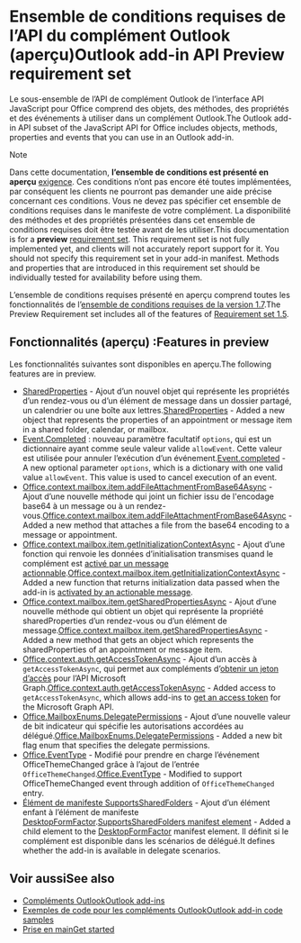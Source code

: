 # <a name="outlook-add-in-api-preview-requirement-set"></a><span data-ttu-id="28361-101">Ensemble de conditions requises de l’API du complément Outlook (aperçu)</span><span class="sxs-lookup"><span data-stu-id="28361-101">Outlook add-in API Preview requirement set</span></span>

<span data-ttu-id="28361-102">Le sous-ensemble de l’API de complément Outlook de l’interface API JavaScript pour Office comprend des objets, des méthodes, des propriétés et des événements à utiliser dans un complément Outlook.</span><span class="sxs-lookup"><span data-stu-id="28361-102">The Outlook add-in API subset of the JavaScript API for Office includes objects, methods, properties and events that you can use in an Outlook add-in.</span></span>

> [!NOTE]
> <span data-ttu-id="28361-p101">Dans cette documentation, **l’ensemble de conditions est présenté en aperçu** [exigence](/office/dev/add-ins/reference/requirement-sets/outlook-api-requirement-sets). Ces conditions n’ont pas encore été toutes implémentées, par conséquent les clients ne pourront pas demander une aide précise concernant ces conditions. Vous ne devez pas spécifier cet ensemble de conditions requises dans le manifeste de votre complément. La disponibilité des méthodes et des propriétés présentées dans cet ensemble de conditions requises doit être testée avant de les utiliser.</span><span class="sxs-lookup"><span data-stu-id="28361-p101">This documentation is for a **preview** [requirement set](/office/dev/add-ins/reference/requirement-sets/outlook-api-requirement-sets). This requirement set is not fully implemented yet, and clients will not accurately report support for it. You should not specify this requirement set in your add-in manifest. Methods and properties that are introduced in this requirement set should be individually tested for availability before using them.</span></span>

<span data-ttu-id="28361-107">L’ensemble de conditions requises présenté en aperçu comprend toutes les fonctionnalités de l’[ensemble de conditions requises de la version 1.7](../requirement-set-1.7/outlook-requirement-set-1.7.md).</span><span class="sxs-lookup"><span data-stu-id="28361-107">The Preview Requirement set includes all of the features of [Requirement set 1.5](../requirement-set-1.7/outlook-requirement-set-1.7.md).</span></span>

## <a name="features-in-preview"></a><span data-ttu-id="28361-108">Fonctionnalités (aperçu) :</span><span class="sxs-lookup"><span data-stu-id="28361-108">Features in preview</span></span>

<span data-ttu-id="28361-109">Les fonctionnalités suivantes sont disponibles en aperçu.</span><span class="sxs-lookup"><span data-stu-id="28361-109">The following features are in preview.</span></span>

- <span data-ttu-id="28361-110">[SharedProperties](/javascript/api/outlook/office.sharedproperties) - Ajout d’un nouvel objet qui représente les propriétés d’un rendez-vous ou d’un élément de message dans un dossier partagé, un calendrier ou une boîte aux lettres.</span><span class="sxs-lookup"><span data-stu-id="28361-110">[SharedProperties](/javascript/api/outlook/office.sharedproperties) - Added a new object that represents the properties of an appointment or message item in a shared folder, calendar, or mailbox.</span></span>
- <span data-ttu-id="28361-p102">[Event.Completed](/javascript/api/office/office.addincommands.event#completed-options-) : nouveau paramètre facultatif `options`, qui est un dictionnaire ayant comme seule valeur valide `allowEvent`. Cette valeur est utilisée pour annuler l’exécution d’un événement.</span><span class="sxs-lookup"><span data-stu-id="28361-p102">[Event.completed](/javascript/api/office/office.addincommands.event#completed-options-) - A new optional parameter `options`, which is a dictionary with one valid value `allowEvent`. This value is used to cancel execution of an event.</span></span>
- <span data-ttu-id="28361-113">[Office.context.mailbox.item.addFileAttachmentFromBase64Async](office.context.mailbox.item.md#addfileattachmentfrombase64asyncbase64file-attachmentname-options-callback) - Ajout d’une nouvelle méthode qui joint un fichier issu de l'encodage base64 à un message ou à un rendez-vous.</span><span class="sxs-lookup"><span data-stu-id="28361-113">[Office.context.mailbox.item.addFileAttachmentFromBase64Async](office.context.mailbox.item.md#addfileattachmentfrombase64asyncbase64file-attachmentname-options-callback) - Added a new method that attaches a file from the base64 encoding to a message or appointment.</span></span>
- <span data-ttu-id="28361-114">[Office.context.mailbox.item.getInitializationContextAsync](office.context.mailbox.item.md#getinitializationcontextasyncoptions-callback) - Ajout d’une fonction qui renvoie les données d’initialisation transmises quand le complément est [activé par un message actionnable](https://docs.microsoft.com/outlook/actionable-messages/invoke-add-in-from-actionable-message).</span><span class="sxs-lookup"><span data-stu-id="28361-114">[Office.context.mailbox.item.getInitializationContextAsync](office.context.mailbox.item.md#getinitializationcontextasyncoptions-callback) - Added a new function that returns initialization data passed when the add-in is [activated by an actionable message](https://docs.microsoft.com/outlook/actionable-messages/invoke-add-in-from-actionable-message).</span></span>
- <span data-ttu-id="28361-115">[Office.context.mailbox.item.getSharedPropertiesAsync](office.context.mailbox.item.md#getsharedpropertiesasyncoptions-callback) - Ajout d’une nouvelle méthode qui obtient un objet qui représente la propriété sharedProperties d’un rendez-vous ou d’un élément de message.</span><span class="sxs-lookup"><span data-stu-id="28361-115">[Office.context.mailbox.item.getSharedPropertiesAsync](office.context.mailbox.item.md#getsharedpropertiesasyncoptions-callback) - Added a new method that gets an object which represents the sharedProperties of an appointment or message item.</span></span>
- <span data-ttu-id="28361-116">[Office.context.auth.getAccessTokenAsync](https://docs.microsoft.com/office/dev/add-ins/develop/sso-in-office-add-ins#sso-api-reference) - Ajout d’un accès à `getAccessTokenAsync`, qui permet aux compléments d’[obtenir un jeton d’accès](https://docs.microsoft.com/outlook/add-ins/authenticate-a-user-with-an-sso-token) pour l’API Microsoft Graph.</span><span class="sxs-lookup"><span data-stu-id="28361-116">[Office.context.auth.getAccessTokenAsync](https://docs.microsoft.com/office/dev/add-ins/develop/sso-in-office-add-ins#sso-api-reference) - Added access to `getAccessTokenAsync`, which allows add-ins to [get an access token](https://docs.microsoft.com/outlook/add-ins/authenticate-a-user-with-an-sso-token) for the Microsoft Graph API.</span></span>
- <span data-ttu-id="28361-117">[Office.MailboxEnums.DelegatePermissions](/javascript/api/outlook/office.mailboxenums.delegatepermissions) - Ajout d’une nouvelle valeur de bit indicateur qui spécifie les autorisations accordées au délégué.</span><span class="sxs-lookup"><span data-stu-id="28361-117">[Office.MailboxEnums.DelegatePermissions](/javascript/api/outlook/office.mailboxenums.delegatepermissions) - Added a new bit flag enum that specifies the delegate permissions.</span></span>
- <span data-ttu-id="28361-118">[Office.EventType](/javascript/api/office/office.eventtype) - Modifié pour prendre en charge l’événement OfficeThemeChanged grâce à l’ajout de l’entrée `OfficeThemeChanged`.</span><span class="sxs-lookup"><span data-stu-id="28361-118">[Office.EventType](/javascript/api/office/office.eventtype) - Modified to support OfficeThemeChanged event through addition of `OfficeThemeChanged` entry.</span></span>
- <span data-ttu-id="28361-119">[Élément de manifeste SupportsSharedFolders](../../manifest/supportssharedfolders.md) - Ajout d’un élément enfant à l’élément de manifeste [DesktopFormFactor](../../manifest/desktopformfactor.md).</span><span class="sxs-lookup"><span data-stu-id="28361-119">[SupportsSharedFolders manifest element](../../manifest/supportssharedfolders.md) - Added a child element to the [DesktopFormFactor](../../manifest/desktopformfactor.md) manifest element.</span></span> <span data-ttu-id="28361-120">Il définit si le complément est disponible dans les scénarios de délégué.</span><span class="sxs-lookup"><span data-stu-id="28361-120">It defines whether the add-in is available in delegate scenarios.</span></span>

## <a name="see-also"></a><span data-ttu-id="28361-121">Voir aussi</span><span class="sxs-lookup"><span data-stu-id="28361-121">See also</span></span>

- [<span data-ttu-id="28361-122">Compléments Outlook</span><span class="sxs-lookup"><span data-stu-id="28361-122">Outlook add-ins</span></span>](https://docs.microsoft.com/outlook/add-ins/)
- [<span data-ttu-id="28361-123">Exemples de code pour les compléments Outlook</span><span class="sxs-lookup"><span data-stu-id="28361-123">Outlook add-in code samples</span></span>](https://developer.microsoft.com/outlook/gallery/?filterBy=Outlook,Samples,Add-ins)
- [<span data-ttu-id="28361-124">Prise en main</span><span class="sxs-lookup"><span data-stu-id="28361-124">Get started</span></span>](https://docs.microsoft.com/outlook/add-ins/quick-start)